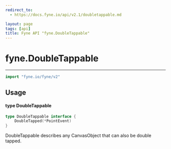 ```yaml
---
redirect_to:
  - https://docs.fyne.io/api/v2.1/doubletappable.md

layout: page
tags: [api]
title: Fyne API "fyne.DoubleTappable"
---
```



# fyne.DoubleTappable
---
```go
import "fyne.io/fyne/v2"
```

## Usage

#### type DoubleTappable

```go
type DoubleTappable interface {
	DoubleTapped(*PointEvent)
}
```

DoubleTappable describes any CanvasObject that can also be double tapped.
